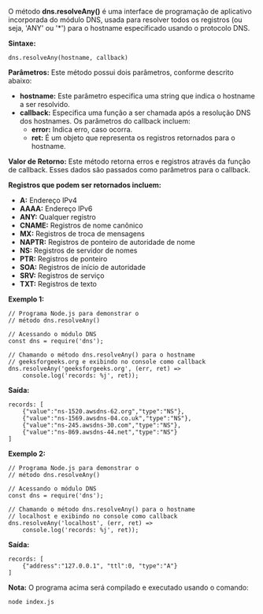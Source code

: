 O método **dns.resolveAny()** é uma interface de programação de aplicativo incorporada do módulo DNS, usada para resolver todos os registros (ou seja, 'ANY' ou '*') para o hostname especificado usando o protocolo DNS.

**Sintaxe:**

```
dns.resolveAny(hostname, callback)
```

**Parâmetros:** Este método possui dois parâmetros, conforme descrito abaixo:
- **hostname:** Este parâmetro especifica uma string que indica o hostname a ser resolvido.
- **callback:** Especifica uma função a ser chamada após a resolução DNS dos hostnames. Os parâmetros do callback incluem:
    - **error:** Indica erro, caso ocorra.
    - **ret:** É um objeto que representa os registros retornados para o hostname.

**Valor de Retorno:** Este método retorna erros e registros através da função de callback. Esses dados são passados como parâmetros para o callback.

**Registros que podem ser retornados incluem:**

- **A:** Endereço IPv4
- **AAAA:** Endereço IPv6
- **ANY:** Qualquer registro
- **CNAME:** Registros de nome canônico
- **MX:** Registros de troca de mensagens
- **NAPTR:** Registros de ponteiro de autoridade de nome
- **NS:** Registros de servidor de nomes
- **PTR:** Registros de ponteiro
- **SOA:** Registros de início de autoridade
- **SRV:** Registros de serviço
- **TXT:** Registros de texto

**Exemplo 1:**

```
// Programa Node.js para demonstrar o 
// método dns.resolveAny()

// Acessando o módulo DNS
const dns = require('dns');

// Chamando o método dns.resolveAny() para o hostname 
// geeksforgeeks.org e exibindo no console como callback
dns.resolveAny('geeksforgeeks.org', (err, ret) =>
    console.log('records: %j', ret));
```

**Saída:**

```
records: [
    {"value":"ns-1520.awsdns-62.org","type":"NS"},
    {"value":"ns-1569.awsdns-04.co.uk","type":"NS"},
    {"value":"ns-245.awsdns-30.com","type":"NS"},
    {"value":"ns-869.awsdns-44.net","type":"NS"}
]
```

**Exemplo 2:**

```
// Programa Node.js para demonstrar o 
// método dns.resolveAny()

// Acessando o módulo DNS
const dns = require('dns');

// Chamando o método dns.resolveAny() para o hostname 
// localhost e exibindo no console como callback
dns.resolveAny('localhost', (err, ret) =>
    console.log('records: %j', ret));
```

**Saída:**

```
records: [
    {"address":"127.0.0.1", "ttl":0, "type":"A"}
]
```

**Nota:** O programa acima será compilado e executado usando o comando:

```
node index.js
```




